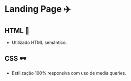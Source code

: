 # Landing Page :airplane:

## HTML :bookmark_tabs:

- Utilizado HTML semântico.

## CSS :dark_sunglasses:

- Estilização 100% responsiva com uso de media queries.